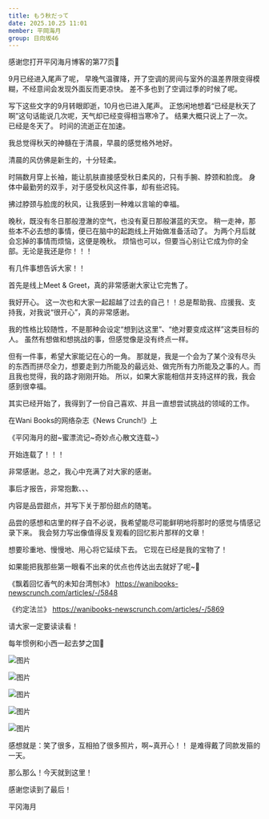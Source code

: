 ```yaml
---
title: もう秋だって
date: 2025.10.25 11:01
member: 平岡海月
group: 日向坂46
---
```


感谢您打开平冈海月博客的第77页📖


9月已经进入尾声了呢，
早晚气温骤降，开了空调的房间与室外的温差界限变得模糊，不经意间会发现外面反而更凉快。
差不多也到了空调过季的时候了呢。




写下这些文字的9月转眼即逝，10月也已进入尾声。
正悠闲地想着“已经是秋天了啊”这句话能说几次呢，天气却已经变得相当寒冷了。
结果大概只说上了一次。
已经是冬天了。
时间的流逝正在加速。



我总觉得秋天的神髓在于清晨，早晨的感觉格外地好。

清晨的风仿佛是新生的，十分轻柔。

时隔数月穿上长袖，能让肌肤直接感受秋日柔风的，只有手腕、脖颈和脸庞。
身体中最勤劳的双手，对于感受秋风这件事，却有些迟钝。

拂过脖颈与脸庞的秋风，让我感到一种难以言喻的幸福。


晚秋，既没有冬日那般澄澈的空气，也没有夏日那般湛蓝的天空。
稍一走神，那些本不必去想的事情，便已在脑中的起跑线上开始做准备活动了。
为两个月后就会忘掉的事情而烦恼，这便是晚秋。
烦恼也可以，但要当心别让它成为你的全部。无论是我还是你！！！




有几件事想告诉大家！！


首先是线上Meet & Greet，真的非常感谢大家让它完售了。

我好开心。
这一次也和大家一起超越了过去的自己！！总是帮助我、应援我、支持我，对我说“很开心”，真的非常感谢。

我的性格比较随性，不是那种会设定“想到达这里”、“绝对要变成这样”这类目标的人。
虽然有想做和想挑战的事，但感觉像是没有终点一样。



但有一件事，希望大家能记在心的一角。
那就是，我是一个会为了某个没有尽头的东西而拼尽全力，想要走到力所能及的最远处、做完所有力所能及之事的人。而且我也觉得，我的路才刚刚开始。
所以，如果大家能相信并支持这样的我，我会感到很幸福。




其实已经开始了，我得到了一份自己喜欢、并且一直想尝试挑战的领域的工作。

在Wani Books的网络杂志《News Crunch!》上

《平冈海月的甜~蜜漂流记~奇妙点心散文连载~》

开始连载了！！！

非常感谢。总之，我心中充满了对大家的感谢。

事后才报告，非常抱歉、、、



内容是品尝甜点，并写下关于那份甜点的随笔。

品尝的感想和店里的样子自不必说，我希望能尽可能鲜明地将那时的感觉与情感记录下来。
我会努力写出像值得反复观看的回忆影片那样的文章！


想要珍重地、慢慢地、用心将它延续下去。
它现在已经是我的宝物了！


如果能把我那些第一眼看不出来的优点也传达出去就好了呢~🫣

《飘着回忆香气的未知台湾刨冰》
https://wanibooks-newscrunch.com/articles/-/5848


《约定法兰》
https://wanibooks-newscrunch.com/articles/-/5869


请大家一定要读读看！





每年惯例和小西一起去梦之国🏰

![图片](https://cdn.hinatazaka46.com/files/14/diary/official/member/moblog/202510/mobKOWvx9.jpg)


![图片](https://cdn.hinatazaka46.com/files/14/diary/official/member/moblog/202510/mob9bQle8.jpg)


![图片](https://cdn.hinatazaka46.com/files/14/diary/official/member/moblog/202510/mobpFLUCT.jpg)


![图片](https://cdn.hinatazaka46.com/files/14/diary/official/member/moblog/202510/mobx1pMWp.jpg)


![图片](https://cdn.hinatazaka46.com/files/14/diary/official/member/moblog/202510/mobw9i6hR.jpg)









感想就是：笑了很多，互相拍了很多照片，啊~真开心！！
是难得戴了同款发箍的一天。




那么那么！今天就到这里！



感谢您读到了最后！


平冈海月